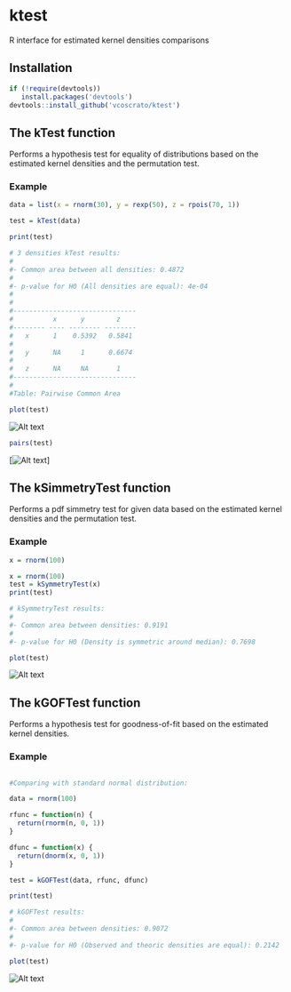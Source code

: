 # ktest
R interface for estimated kernel densities comparisons

## Installation

```R 
if (!require(devtools)) 
   install.packages('devtools') 
devtools::install_github('vcoscrato/ktest') 
```

## The kTest function
Performs a hypothesis test for equality of distributions based on the estimated kernel densities and the permutation test.

### Example

```R
data = list(x = rnorm(30), y = rexp(50), z = rpois(70, 1))

test = kTest(data)

print(test)

# 3 densities kTest results:
#
#- Common area between all densities: 0.4872
#
#- p-value for H0 (All densities are equal): 4e-04 
#
#
#-------------------------------
#          x      y        z    
#-------- ---- -------- --------
#   x      1    0.5392   0.5841 
#
#   y      NA     1      0.6674 
#
#   z      NA     NA       1    
#-------------------------------
#
#Table: Pairwise Common Area

plot(test)
```
![Alt text](tests/kTest1.jpg?raw=true "")
```R
pairs(test)
```
[![Alt text](tests/kTest2.jpg?raw=true "")]




## The kSimmetryTest function
Performs a pdf simmetry test for given data based on the estimated kernel densities and the permutation test.

### Example

```R
x = rnorm(100)

x = rnorm(100)
test = kSymmetryTest(x)
print(test)

# kSymmetryTest results: 
#
#- Common area between densities: 0.9191
#
#- p-value for H0 (Density is symmetric around median): 0.7698

plot(test)
```
![Alt text](tests/kSymmetryTest.jpg?raw=true "")


## The kGOFTest function
Performs a hypothesis test for goodness-of-fit based on the estimated kernel densities.

### Example

```R

#Comparing with standard normal distribution:

data = rnorm(100)

rfunc = function(n) {
  return(rnorm(n, 0, 1))
}

dfunc = function(x) {
  return(dnorm(x, 0, 1))
}

test = kGOFTest(data, rfunc, dfunc)

print(test)

# kGOFTest results: 
#
#- Common area between densities: 0.9072
#
#- p-value for H0 (Observed and theoric densities are equal): 0.2142

plot(test)
```
![Alt text](tests/kGOFTest.jpg?raw=true "")
